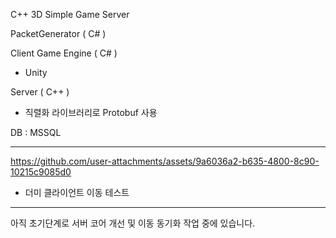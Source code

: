 C++ 3D Simple Game Server

PacketGenerator ( C# )

Client Game Engine ( C# )
- Unity
  
Server ( C++ ) 
- 직렬화 라이브러리로 Protobuf 사용

DB : MSSQL

- - - - - - - - - - - - - - - - - -

https://github.com/user-attachments/assets/9a6036a2-b635-4800-8c90-10215c9085d0

- 더미 클라이언트 이동 테스트


 - - - - - - - - - - - -
아직 초기단계로 서버 코어 개선 및 이동 동기화 작업 중에 있습니다.
